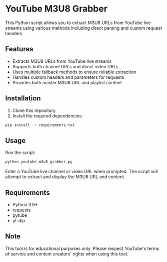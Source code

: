 # YouTube M3U8 Grabber

This Python script allows you to extract M3U8 URLs from YouTube live streams using various methods including direct parsing and custom request headers.

## Features

- Extracts M3U8 URLs from YouTube live streams
- Supports both channel URLs and direct video URLs
- Uses multiple fallback methods to ensure reliable extraction
- Handles custom headers and parameters for requests
- Provides both master M3U8 URL and playlist content

## Installation

1. Clone this repository
2. Install the required dependencies:
```bash
pip install -r requirements.txt
```

## Usage

Run the script:
```bash
python youtube_m3u8_grabber.py
```

Enter a YouTube live channel or video URL when prompted. The script will attempt to extract and display the M3U8 URL and content.

## Requirements

- Python 3.6+
- requests
- pytube
- yt-dlp

## Note

This tool is for educational purposes only. Please respect YouTube's terms of service and content creators' rights when using this tool.
